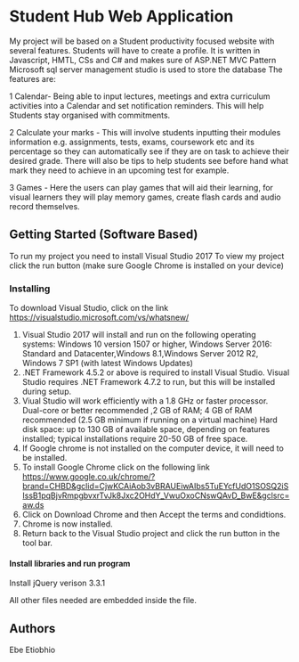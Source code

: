 # Student Hub Web Application
My project will be based on a Student productivity focused website with several features. 
Students will have to create a profile.
It is written in Javascript, HMTL, CSs and C# and makes sure of ASP.NET MVC Pattern
Microsoft sql server management studio is used to store the database
The features are:

1 Calendar- Being able to input lectures, meetings and extra curriculum activities into a Calendar and set notification reminders. This will help Students stay organised with commitments.


2 Calculate your marks - This will involve students inputting their modules information e.g. assignments, tests, exams, coursework etc and its percentage so they can automatically see if they are on task to achieve their desired grade. There will also be tips to help students see before hand what mark they need to achieve in an upcoming test for example.

3 Games - Here the users can play games that will aid their learning, for visual learners they will play memory games, create flash cards and audio record themselves.

## Getting Started (Software Based)
To run my project you need to install Visual Studio 2017
To view my project click the run button (make sure Google Chrome is installed on your device)

### Installing
 To download Visual Studio, click on the link https://visualstudio.microsoft.com/vs/whatsnew/
1) Visual Studio 2017 will install and run on the following operating systems:
   Windows 10 version 1507 or higher, Windows Server 2016: Standard and Datacenter,Windows 8.1,Windows Server 2012 R2, Windows 7 SP1 (with latest Windows Updates)
2) .NET Framework 4.5.2 or above is required to install Visual Studio. Visual Studio requires .NET Framework 4.7.2 to run, but this will be installed during setup.
3) Viual Studio will work efficiently with a 1.8 GHz or faster processor. Dual-core or better recommended ,2 GB of RAM; 4 GB of RAM recommended (2.5 GB minimum if running on a virtual machine)
   Hard disk space: up to 130 GB of available space, depending on features installed; typical installations require 20-50 GB of free space.
11) If Google chrome is not installed on the computer device, it will need to be installed.
12) To install Google Chrome click on the following link https://www.google.co.uk/chrome/?brand=CHBD&gclid=CjwKCAiAob3vBRAUEiwAIbs5TuEYcfUdO1SOSQ2iSIssB1pqBjvRmpgbvxrTvJk8Jxc2OHdY_VwuOxoCNswQAvD_BwE&gclsrc=aw.ds
13) Click on Download Chrome and then Accept the terms and condidtions. 
14) Chrome is now installed. 
15) Return back to the Visual Studio project and click the run button in the tool bar.


#### Install libraries and run program

Install jQuery verison 3.3.1

All other files needed are embedded inside the file.



## Authors
Ebe Etiobhio



